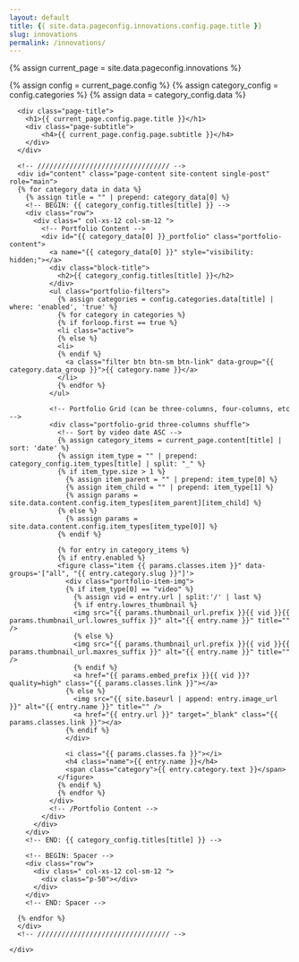 ```yaml
---
layout: default
title: {{ site.data.pageconfig.innovations.config.page.title }}
slug: innovations
permalink: /innovations/
---
```

{% assign current_page = site.data.pageconfig.innovations %}

{% assign config = current_page.config %}
{% assign category_config = config.categories %}
{% assign data = category_config.data %}

<div id="main" class="site-main">
  <div id="main-content" class="single-page-content">
    <div id="primary" class="content-area">

      <div class="page-title">
        <h1>{{ current_page.config.page.title }}</h1>
        <div class="page-subtitle">
            <h4>{{ current_page.config.page.subtitle }}</h4>
        </div>
      </div>

      <!-- ///////////////////////////////// -->
      <div id="content" class="page-content site-content single-post" role="main">
      {% for category_data in data %}
        {% assign title = "" | prepend: category_data[0] %}
        <!-- BEGIN: {{ category_config.titles[title] }} -->
        <div class="row">
          <div class=" col-xs-12 col-sm-12 ">
            <!-- Portfolio Content -->
            <div id="{{ category_data[0] }}_portfolio" class="portfolio-content">
              <a name="{{ category_data[0] }}" style="visibility: hidden;"></a>
              <div class="block-title">
                <h2>{{ category_config.titles[title] }}</h2>
              </div>
              <ul class="portfolio-filters">
                {% assign categories = config.categories.data[title] | where: 'enabled', 'true' %}
                {% for category in categories %}
                {% if forloop.first == true %}
                <li class="active">
                {% else %}
                <li>
                {% endif %}
                  <a class="filter btn btn-sm btn-link" data-group="{{ category.data_group }}">{{ category.name }}</a>
                </li>
                {% endfor %}
              </ul>

              <!-- Portfolio Grid (can be three-columns, four-columns, etc -->
              <div class="portfolio-grid three-columns shuffle">
                <!-- Sort by video date ASC -->
                {% assign category_items = current_page.content[title] | sort: 'date' %}
                {% assign item_type = "" | prepend: category_config.item_types[title] | split: "_" %}
                {% if item_type.size > 1 %}
                  {% assign item_parent = "" | prepend: item_type[0] %}
                  {% assign item_child = "" | prepend: item_type[1] %}
                  {% assign params = site.data.content.config.item_types[item_parent][item_child] %}
                {% else %}
                  {% assign params = site.data.content.config.item_types[item_type[0]] %}
                {% endif %}

                {% for entry in category_items %}
                {% if entry.enabled %}
                <figure class="item {{ params.classes.item }}" data-groups='["all", "{{ entry.category.slug }}"]'>
                  <div class="portfolio-item-img">
                  {% if item_type[0] == "video" %}
                    {% assign vid = entry.url | split:'/' | last %}
                    {% if entry.lowres_thumbnail %}
                    <img src="{{ params.thumbnail_url.prefix }}{{ vid }}{{ params.thumbnail_url.lowres_suffix }}" alt="{{ entry.name }}" title="" />
                    {% else %}
                    <img src="{{ params.thumbnail_url.prefix }}{{ vid }}{{ params.thumbnail_url.maxres_suffix }}" alt="{{ entry.name }}" title="" />
                    {% endif %}
                    <a href="{{ params.embed_prefix }}{{ vid }}?quality=high" class="{{ params.classes.link }}"></a>
                  {% else %}
                    <img src="{{ site.baseurl | append: entry.image_url }}" alt="{{ entry.name }}" title="" />
                    <a href="{{ entry.url }}" target="_blank" class="{{ params.classes.link }}"></a>
                  {% endif %}
                  </div>

                  <i class="{{ params.classes.fa }}"></i>
                  <h4 class="name">{{ entry.name }}</h4>
                  <span class="category">{{ entry.category.text }}</span>
                </figure>
                {% endif %}
                {% endfor %}
              </div>
              <!-- /Portfolio Content -->
            </div>
          </div>
        </div>
        <!-- END: {{ category_config.titles[title] }} -->

        <!-- BEGIN: Spacer -->
        <div class="row">
          <div class=" col-xs-12 col-sm-12 ">
            <div class="p-50"></div>
          </div>
        </div>
        <!-- END: Spacer -->

      {% endfor %}
      </div>
      <!-- ///////////////////////////////// -->
      
    </div>
  </div>
</div>